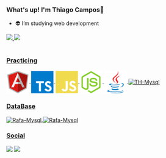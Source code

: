### What's up! I'm Thiago Campos👋
- 👽 I’m studying web development
<div>
  <a href="https://github.com/thfields">
  <img height="160em" src="https://github-readme-stats.vercel.app/api?username=thfields&show_icons=true&theme=blue-green&include_all_commits=true&count_private=true"/>
  <img height="160em" src="https://github-readme-stats.vercel.app/api/top-langs/?username=thfields&layout=compact&langs_count=7&theme=blue-green"/>
</div>
<div style="display: inline_block"><br>

  ### Practicing  
  <img align="center" alt="TH-HTML" height="60" width="60" src="https://raw.githubusercontent.com/devicons/devicon/master/icons/angularjs/angularjs-original.svg">
  <img align="center" alt="TH-CSS" height="60" width="60" src="https://raw.githubusercontent.com/devicons/devicon/master/icons/typescript/typescript-original.svg">
  <img align="center" alt="TH-Js" height="60" width="60" src="https://raw.githubusercontent.com/devicons/devicon/master/icons/javascript/javascript-plain.svg">
  <img align="center" alt="TH-HTML" height="60" width="60" src="https://raw.githubusercontent.com/devicons/devicon/master/icons/nodejs/nodejs-original.svg">
  <img align="center" alt="TH-CSS" height="60" width="60" src="https://raw.githubusercontent.com/devicons/devicon/master/icons/java/java-original.svg">
  <img align="center" alt="TH-Mysql" height="70" width="60" src="https://cdn.jsdelivr.net/gh/devicons/devicon/icons/python/python-original.svg">
  
  ### DataBase
<div>
  <img align="center" alt="Rafa-Mysql" 
       src="https://img.shields.io/badge/MySQL-005C84?style=for-the-badge&logo=mysql&logoColor=white">  
  <img align="center" alt="Rafa-Mysql" 
       src="https://img.shields.io/badge/Microsoft%20SQL%20Server-CC2927?style=for-the-badge&logo=microsoft%20sql%20server&logoColor=white">
</div>
 
  ### Social
<div>
    <a href = "mailto:thfields97@gmail.com"><img src="https://img.shields.io/badge/Gmail-D14836?style=for-the-badge&logo=gmail&logoColor=white" target="_blank"></a>
   <a href="https://www.linkedin.com/in/thiagocampos97/" target="_blank"><img src="https://img.shields.io/badge/-LinkedIn-%230077B5?style=for-the-badge&logo=linkedin&logoColor=white" target="_blank"></a> 
</div>
